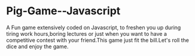 # Pig-Game--Javascript
A Fun game extensively coded on Javascript, to freshen you up during tiring work hours,boring lectures or just when you want to have a competitive contest with your friend.This game just fit the bill.Let's roll the dice and enjoy the game.
